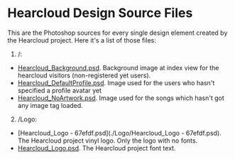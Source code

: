 Hearcloud Design Source Files
====

This are the Photoshop sources for every single design element created by the Hearcloud project. Here it's a list of those files:

1. /:
  - [Hearcloud_Background.psd](./Hearcloud_Background.psd). Background image at index view for the hearcloud visitors (non-registered yet users).
  - [Hearcloud_DefaultProfile.psd](./DefaultProfile.psd). Image used for the users who hasn't specified a profile avatar yet
  - [Hearcloud_NoArtwork.psd](./Hearcloud_NoArtwork.psd). Image used for the songs which hasn't got any image tag loaded.
2. /Logo:
  - [Hearcloud_Logo - 67efdf.psd](./Logo/Hearcloud_Logo - 67efdf.psd). The Hearcloud project vinyl logo. Only the logo with no fonts.
  - [Hearcloud_Logo.psd](./Logo/Hearcloud_LogoText.psd). The Hearcloud project font text.

